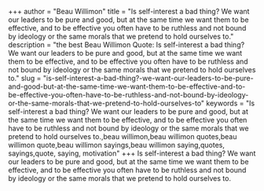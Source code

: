 +++
author = "Beau Willimon"
title = "Is self-interest a bad thing? We want our leaders to be pure and good, but at the same time we want them to be effective, and to be effective you often have to be ruthless and not bound by ideology or the same morals that we pretend to hold ourselves to."
description = "the best Beau Willimon Quote: Is self-interest a bad thing? We want our leaders to be pure and good, but at the same time we want them to be effective, and to be effective you often have to be ruthless and not bound by ideology or the same morals that we pretend to hold ourselves to."
slug = "is-self-interest-a-bad-thing?-we-want-our-leaders-to-be-pure-and-good-but-at-the-same-time-we-want-them-to-be-effective-and-to-be-effective-you-often-have-to-be-ruthless-and-not-bound-by-ideology-or-the-same-morals-that-we-pretend-to-hold-ourselves-to"
keywords = "Is self-interest a bad thing? We want our leaders to be pure and good, but at the same time we want them to be effective, and to be effective you often have to be ruthless and not bound by ideology or the same morals that we pretend to hold ourselves to.,beau willimon,beau willimon quotes,beau willimon quote,beau willimon sayings,beau willimon saying,quotes, sayings,quote, saying, motivation"
+++
Is self-interest a bad thing? We want our leaders to be pure and good, but at the same time we want them to be effective, and to be effective you often have to be ruthless and not bound by ideology or the same morals that we pretend to hold ourselves to.

